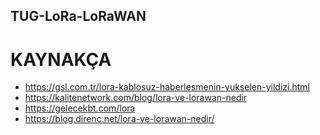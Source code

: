 ## TUG-LoRa-LoRaWAN














# KAYNAKÇA
- https://gsl.com.tr/lora-kablosuz-haberlesmenin-yukselen-yildizi.html
- https://kalitenetwork.com/blog/lora-ve-lorawan-nedir
- https://gelecekbt.com/lora
- https://blog.direnc.net/lora-ve-lorawan-nedir/
